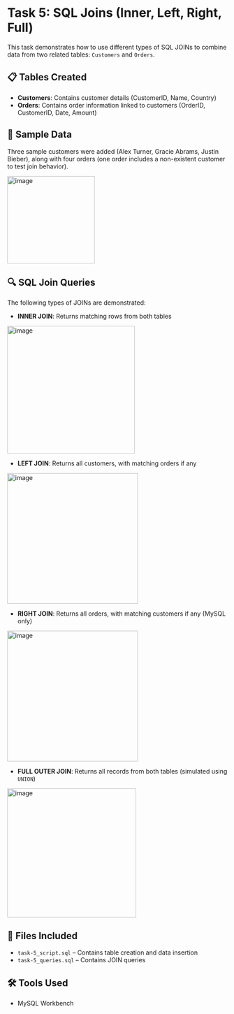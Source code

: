 # Task 5:  SQL Joins (Inner, Left, Right, Full)

This task demonstrates how to use different types of SQL JOINs to combine data from two related tables: `Customers` and `Orders`.

## 📋 Tables Created
- **Customers**: Contains customer details (CustomerID, Name, Country)
- **Orders**: Contains order information linked to customers (OrderID, CustomerID, Date, Amount)

## 🔧 Sample Data
Three sample customers were added (Alex Turner, Gracie Abrams, Justin Bieber), along with four orders (one order includes a non-existent customer to test join behavior).

<img width="200" alt="image" src="https://github.com/user-attachments/assets/78fb7765-0157-447c-b489-b402bf3204a3" />

## 🔍 SQL Join Queries
The following types of JOINs are demonstrated:
- **INNER JOIN**: Returns matching rows from both tables
<img width="292" alt="image" src="https://github.com/user-attachments/assets/067795aa-07bc-4692-9921-237feacffd6e" />

- **LEFT JOIN**: Returns all customers, with matching orders if any
<img width="299" alt="image" src="https://github.com/user-attachments/assets/67ba5c77-559c-49ec-812e-38e38c9b4efe" />

- **RIGHT JOIN**: Returns all orders, with matching customers if any (MySQL only)
<img width="299" alt="image" src="https://github.com/user-attachments/assets/4ea24260-c1e2-403d-ac8c-50fd05e19d61" />

- **FULL OUTER JOIN**: Returns all records from both tables (simulated using `UNION`)
<img width="295" alt="image" src="https://github.com/user-attachments/assets/75fec24e-88d3-4eca-bc82-d0bc000c3836" />

## 📁 Files Included
- `task-5_script.sql` – Contains table creation and data insertion
- `task-5_queries.sql` – Contains JOIN queries

## 🛠 Tools Used
- MySQL Workbench
